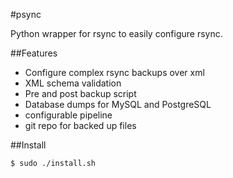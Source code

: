 #psync

Python wrapper for rsync to easily configure rsync.

##Features
 * Configure complex rsync backups over xml
 * XML schema validation
 * Pre and post backup script
 * Database dumps for MySQL and PostgreSQL
 * configurable pipeline
 * git repo for backed up files


##Install

```
$ sudo ./install.sh
```
